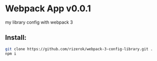 Webpack App v0.0.1
===================
my library config with webpack 3

Install:
-------------------
```sh
git clone https://github.com/rizerok/webpack-3-config-library.git .
npm i
```